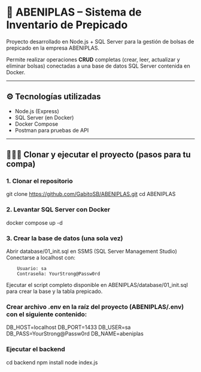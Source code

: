 # 🧾 ABENIPLAS – Sistema de Inventario de Prepicado

Proyecto desarrollado en Node.js + SQL Server para la gestión de bolsas de prepicado en la empresa ABENIPLAS.

Permite realizar operaciones **CRUD** completas (crear, leer, actualizar y eliminar bolsas) conectadas a una base de datos SQL Server contenida en Docker.

---

## ⚙️ Tecnologías utilizadas

- Node.js (Express)
- SQL Server (en Docker)
- Docker Compose
- Postman para pruebas de API

---

## 🧑‍🤝‍🧑 Clonar y ejecutar el proyecto (pasos para tu compa)

### 1. Clonar el repositorio

git clone https://github.com/GabitoSB/ABENIPLAS.git
cd ABENIPLAS

### 2. Levantar SQL Server con Docker

docker compose up -d

### 3. Crear la base de datos (una sola vez)

Abrir database/01_init.sql en SSMS (SQL Server Management Studio)
Conectarse a localhost con:

        Usuario: sa
        Contraseña: YourStrong@Passw0rd

Ejecutar el script completo disponible en ABENIPLAS/database/01_init.sql para crear la base y la tabla prepicado.

### Crear archivo .env en la raíz del proyecto (ABENIPLAS/.env) con el siguiente contenido:

DB_HOST=localhost
DB_PORT=1433
DB_USER=sa
DB_PASS=YourStrong@Passw0rd
DB_NAME=abeniplas

### Ejecutar el backend

cd backend
npm install
node index.js

